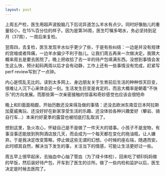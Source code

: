 ```yaml
---
layout: post
---
```


上周五产检，医生用超声波股脑几下后诧异道怎么羊水有点少。同时好像胎儿的重量较小，在15%百分位的样子。因为是第36周，医生叮嘱多喝水，务必坚持到足月（37周），一周后来复检。

翌周四，去复检，医生发现羊水似乎更少了些，于是有些纠结：一边是并没有规律的宫缩或者阵痛，一边羊水偏少不利于胎儿。让我们周五再来一次做决定。我猜大概率周五是要去医院了。晚上把收拾了去一半的待产包填满东西。没想到事情会发生这么快，预计起码两周以后才会有动静，工作上还有一些事情没有完成，赶紧写perf review写到了一点钟。

内心是慌乱无比的。读到太多网上、身边朋友关于生育前后生活的种种惊天巨变，很难让人沉下心来体会这一刻。生活发生巨变是肯定的，而且大概率是朝着“不快乐”的方向发展。而那些第一次亲密接触的惊喜和奇妙感觉也应该会很短命

晚上和El面面相觑，开始历数还没来得及做的事情：还没去欧洲东南亚日本阿拉斯加夏威夷玩、还没好好在新家享受生活的乐趣、还没体验各种兴趣爱好（攀岩、骑自行车…）本来约好夏季的露营也被彻底打乱取消了。

想到这里，急火攻心，怀疑自己是不是做了一件天大的错事。小孩子不是宠物，有事没事还能放到狗狗酒店放几天，而会成为一个每天都在变化的拖油瓶，让人嫌弃。于是我决定改变策略，停止做这些无谓的幻想。小时候的座右铭，随遇而安。此时顺其自然，解决当下发生的事，关注当下的情感，可能让生活更好过一些。

周五早上很早起床，去抽血中心抽了管血（为了绿卡体检），回来吃了顿El妈妈做的早饭，然后装好待产包，开车到了医生的诊所。做了一些内检和监护以后，医生决定是时候去医院了。
